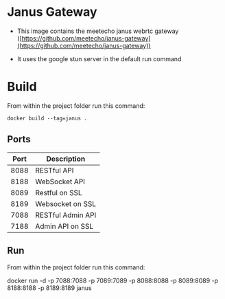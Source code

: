 # Janus Gateway

-   This image contains the meetecho janus webrtc gateway  ([https://github.com/meetecho/janus-gateway](https://github.com/meetecho/janus-gateway))

-   It uses the google stun server in the default run command

# Build
From within the project folder run this command:

    docker build --tag=janus .


## Ports

| Port   | Description       |
|--------|-------------------|
| 8088   | RESTful API       |
| 8188   | WebSocket API     |
| 8089   | Restful on SSL    |
| 8189   | Websocket on SSL  |
| 7088   | RESTful Admin API |
| 7188   | Admin API on SSL  |

## Run
From within the project folder run this command:

docker run -d -p 7088:7088 -p 7089:7089 -p 8088:8088 -p 8089:8089 -p 8188:8188 -p 8189:8189 janus
